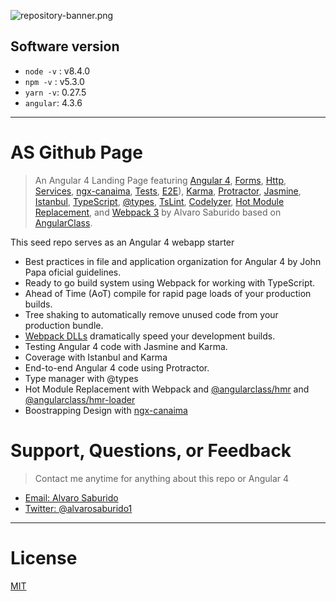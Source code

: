 ![repository-banner.png](https://res.cloudinary.com/alvarosaburido/image/upload/v1564929632/as-readme-banner_tqdgrx.png)

## Software version ##
* ```node -v```  : v8.4.0
* ```npm -v```  : v5.3.0
* ```yarn -v```: 0.27.5
* ```angular```: 4.3.6

___


# AS Github Page 

> An Angular 4 Landing Page featuring [Angular 4](https://angular.io), [Forms](https://angular.io/docs/ts/latest/guide/forms.html),
[Http](https://angular.io/docs/ts/latest/guide/server-communication.html),
[Services](https://gist.github.com/gdi2290/634101fec1671ee12b3e#_follow_@AngularClass_on_twitter),
[ngx-canaima](https://github.com/alvarosaburido/ngx-canaima),
[Tests](https://angular.io/docs/ts/latest/guide/testing.html), [E2E](https://angular.github.io/protractor/#/faq#what-s-the-difference-between-karma-and-protractor-when-do-i-use-which-)), [Karma](https://karma-runner.github.io/), [Protractor](https://angular.github.io/protractor/), [Jasmine](https://github.com/jasmine/jasmine), [Istanbul](https://github.com/gotwarlost/istanbul), [TypeScript](http://www.typescriptlang.org/), [@types](https://www.npmjs.com/~types), [TsLint](http://palantir.github.io/tslint/), [Codelyzer](https://github.com/mgechev/codelyzer), [Hot Module Replacement](https://webpack.github.io/docs/hot-module-replacement-with-webpack.html), and [Webpack 3](http://webpack.github.io/) by Alvaro Saburido based on [AngularClass](https://angularclass.com).


This seed repo serves as an Angular 4 webapp starter
* Best practices in file and application organization for Angular 4 by John Papa oficial guidelines.
* Ready to go build system using Webpack for working with TypeScript.
* Ahead of Time (AoT) compile for rapid page loads of your production builds.
* Tree shaking to automatically remove unused code from your production bundle.
* [Webpack DLLs](https://robertknight.github.io/posts/webpack-dll-plugins/) dramatically speed your development builds.
* Testing Angular 4 code with Jasmine and Karma.
* Coverage with Istanbul and Karma
* End-to-end Angular 4 code using Protractor.
* Type manager with @types
* Hot Module Replacement with Webpack and [@angularclass/hmr](https://github.com/angularclass/angular2-hmr) and [@angularclass/hmr-loader](https://github.com/angularclass/angular2-hmr-loader)
* Boostrapping Design with [ngx-canaima](https://github.com/alvarosaburido/ngx-canaima)


# Support, Questions, or Feedback
> Contact me anytime for anything about this repo or Angular 4

* [Email: Alvaro Saburido](alvaro.saburido@gmail.com)
* [Twitter: @alvarosaburido1](https://twitter.com/alvarosaburido1)

___

# License
 [MIT](/LICENSE)
